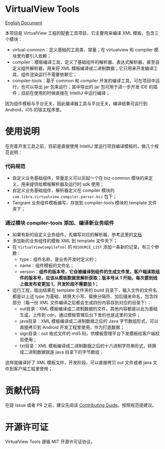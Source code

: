 # VirtualView Tools

[English Document](README.md)

本项目是 VirtualView 工程的配套工具项目，它主要用来编译 XML 模板，包含三个模块：

+ virtual-common：定义基础的工具类、常量；在 virtualview 和 compiler 模块里均要引入依赖；
+ compiler：模板编译工具，定义了基础组件的解析器、表达式解析器，甚至自定义组件解析器，用来将 XML 模板编译成二进制数据；它只用来开发编译工具，组件渲染运行不需要依赖它；
+ compiler-tools：基于 common 和 compiler 开发的编译工具，可在项目中运行，也可以导出 jar 包来运行；其中导出的 jar 包可用于进一步开发 IDE 的插件；目前在使用的时候直接在 IntelliJ 中运行编译；

因为组件模板与平台无关，因此编译器工具与平台无关，编译结果可运行到 Android，iOS 的宿主程序里。

# 使用说明

在完善开发工具之前，目前是直接使用 IntelliJ 里运行项目编译模板的，做几个规范说明：

### 代码规范

+ 自定义业务基础组件，常量定义可以另起一个在 biz-common 模块的来定义，用来提供给模板解析器及运行时 sdk 使用；
+ 自定义业务基础组件，解析器定义在 compiler 模块的 `com.libra.virtualview.compiler.parser.biz` 包下；
+ Tangram 业务组件模板编写，存放到 compiler-tools 模块的 template 文件夹下；

### 通过模块 compiler-tools 添加、编译新业务组件

+ 如果有新的自定义业务组件，先编写对应的解析器，参考这里的[文档](http://tangram.pingguohe.net/docs/android/add-a-custom-element)
+ 添加新的业务组件的模板 XML 到 template 文件夹下；
+ 在 `VirtualViewCompileTool` 的 `RESOURCE_LIST` 添加一条新的记录，有三个参数：
	+ type：组件名称，是业务开发时定义的；
	+ name：组件模板的文件名；
	+ version：**组件的版本号，它会被编译到组件的生成文件里，客户端读取组件的版本号，应该从模板数据里解析获取；版本号从 1 开始，每次要到线上做发布变更加 1，开发阶段不需要加 1；**
+ 运行工程，输出结果在 template 文件夹的 build 目录下，输入文件的文件名都是以上述 type 为基础，转换大小写、替换分隔符、加后缀来命名，包含四部分（每一份 XML 文件编译之后都会生成四份内容存到对应的目录下）：
	+ out目录：XML 模板编译成二进制数据的文件，其他内容都是以此为基础生成，上传到 cdn，通过模板管理后台下发的也是这里的文件；
	+ java目录：XML 模板编译成二进制数据之后的 Java 字节数组形式，可以直接拷贝到 Android 开发工程里使用，作为打底数据；
	+ sign目录：out 格式文件的 md5 码，供模板管理平台下发模板给客户端校验使用；
	+ txt目录：XML 模板编译成二进制数据之后的十六进制字符串形式，转换成二进制数据就是 java 目录下的字节数组；

这样就编译好了 XML 模板文件，开发阶段，可以直接拷贝 out 文件或者 java 文件到客户端工程里使用；

# 贡献代码

在提 Issue 或者 PR 之前，建议先阅读 [Contributing Guide](CONTRIBUTING.md)。按照规范提建议。

# 开源许可证

VirtualView Tools 遵循 MIT 开源许可证协议。
